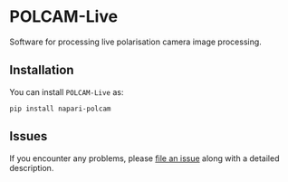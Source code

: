 # POLCAM-Live

Software for processing live polarisation camera image processing.


## Installation



You can install `POLCAM-Live` as:

    pip install napari-polcam


## Issues

If you encounter any problems, please [file an issue](https://github.com/ezrabru/POLCAM-Live/issues) along with a detailed description.
